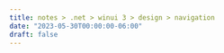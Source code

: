 ```yaml
---
title: notes > .net > winui 3 > design > navigation
date: "2023-05-30T00:00:00-06:00"
draft: false
---
```

